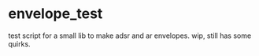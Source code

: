 # envelope_test

test script for a small lib to make adsr and ar envelopes.
wip, still has some quirks.
